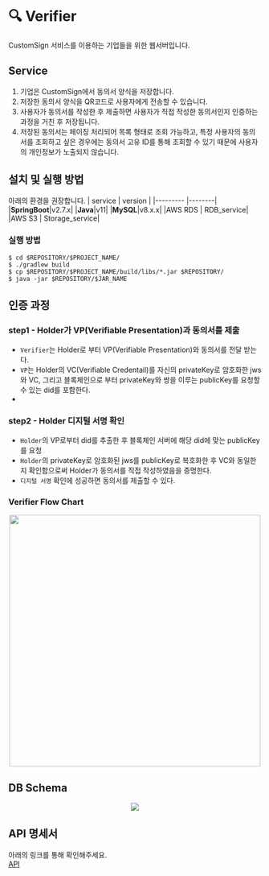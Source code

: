 # :mag: Verifier
 CustomSign 서비스를 이용하는 기업들을 위한 웹서버입니다.
<br/>
## Service
1. 기업은 CustomSign에서 동의서 양식을 저장합니다.
2. 저장한 동의서 양식을 QR코드로 사용자에게 전송할 수 있습니다.
3.  사용자가 동의서를 작성한 후 제출하면 사용자가 직접 작성한 동의서인지 인증하는 과정을 거친 후 저장됩니다.
4. 저장된 동의서는 페이징 처리되어 목록 형태로 조회 가능하고, 
	특정 사용자의 동의서를 조회하고 싶은 경우에는 동의서 고유 ID를 통해 조회할 수 있기 때문에 사용자의 개인정보가 노출되지 않습니다. 

## 설치 및 실행 방법
아래의 환경을 권장합니다.
| service | version |
|--------- |--------|
|**SpringBoot**|v2.7.x|
|**Java**|v11|
|**MySQL**|v8.x.x|
|AWS RDS | RDB_service|
|AWS S3 | Storage_service|

### 실행 방법
```
$ cd $REPOSITORY/$PROJECT_NAME/
$ ./gradlew build
$ cp $REPOSITORY/$PROJECT_NAME/build/libs/*.jar $REPOSITORY/
$ java -jar $REPOSITORY/$JAR_NAME
```


## 인증 과정

### step1 - Holder가 VP(Verifiable Presentation)과 동의서를 제출

- `Verifier`는 Holder로 부터 VP(Verifiable Presentation)와 동의서를 전달 받는다.
- `VP`는 Holder의 VC(Verifiable Credentail)를 자신의 privateKey로 암호화한 jws와 VC, 그리고 블록체인으로 부터 privateKey와 쌍을 이루는 publicKey를 요청할 수 있는 did를 포함한다.
- 
### step2 - Holder 디지털 서명 확인
- `Holder`의 VP로부터 did를 추출한 후 블록체인 서버에 해당 did에 맞는 publicKey를 요청
- `Holder`의 privateKey로 암호화된 jws를 publicKey로 복호화한 후 VC와 동일한지 확인함으로써 Holder가 동의서를 직접 작성하였음을 증명한다.
- `디지털 서명` 확인에 성공하면 동의서를 제출할 수 있다.<br/>

### Verifier Flow Chart
<center>
	<img src="https://user-images.githubusercontent.com/83829352/265958095-5154bdc4-761a-42f2-9cb3-987d3aeddeb7.png" width=500px/>
</center>

## DB Schema
<center>
	<img src="https://user-images.githubusercontent.com/83829352/265958498-b3027dfa-ddc9-4542-ad1e-10fe4c0b2e52.png"/>
</center>

## API 명세서
아래의 링크를 통해 확인해주세요.
<br/>
[API](https://documenter.getpostman.com/view/26390728/2s9XxsVbmR)


